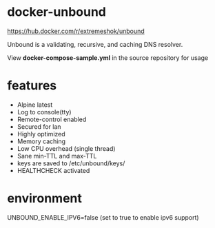 # docker-unbound

https://hub.docker.com/r/extremeshok/unbound

Unbound is a validating, recursive, and caching DNS resolver.

View **docker-compose-sample.yml** in the source repository for usage

# features
- Alpine latest
- Log to console(tty)
- Remote-control enabled
- Secured for lan
- Highly optimized
- Memory caching
- Low CPU overhead (single thread)
- Sane min-TTL and max-TTL
- keys are saved to /etc/unbound/keys/
- HEALTHCHECK activated

# environment
UNBOUND_ENABLE_IPV6=false (set to true to enable ipv6 support)
